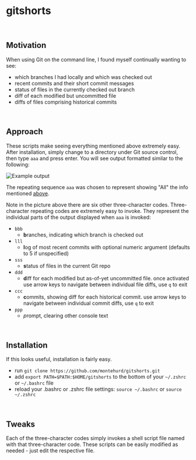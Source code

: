# gitshorts

&nbsp;

## Motivation

When using Git on the command line, I found myself continually wanting to see:
- which branches I had locally and which was checked out
- recent commits and their short commit messages
- status of files in the currently checked out branch
- diff of each modified but uncommitted file
- diffs of files comprising historical commits

&nbsp;

## Approach

These scripts make seeing everything mentioned above extremely easy. After installation, simply change to a directory under Git source control, then type `aaa` and press enter. You will see output formatted similar to the following:

![Example output](https://raw.github.com/montehurd/gitshorts/master/screenshot.png)

The repeating sequence `aaa` was chosen to represent showing "All" the info mentioned [above](#user-content-motivation).

Note in the picture above there are six other three-character codes. Three-character repeating codes are extremely easy to invoke. They represent the individual parts of the output displayed when `aaa` is invoked:

- `bbb`
    - **b**ranches, indicating which branch is checked out
- `lll`
    - **l**og of most recent commits with optional numeric argument (defaults to 5 if unspecified)
- `sss`
    - **s**tatus of files in the current Git repo
- `ddd`
    - **d**iff for each modified but as-of-yet uncommitted file. once activated use arrow keys to navigate between individual file diffs, use `q` to exit
- `ccc`
    - **c**ommits, showing diff for each historical commit. use arrow keys to navigate between individual commit diffs, use `q` to exit
- `ppp`
    - *p*rompt, clearing other console text

&nbsp;

## Installation

If this looks useful, installation is fairly easy.

- run `git clone https://github.com/montehurd/gitshorts.git`
- add `export PATH=$PATH:$HOME/gitshorts` to the bottom of your `~/.zshrc` or `~/.bashrc` file
- reload your .bashrc or .zshrc file settings: `source ~/.bashrc` or `source ~/.zshrc`

&nbsp;

## Tweaks

Each of the three-character codes simply invokes a shell script file named with that three-character code. These scripts can be easily modified as needed - just edit the respective file.
